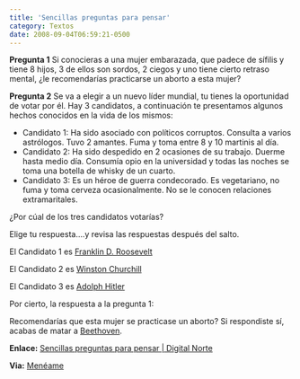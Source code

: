 ```yaml
---
title: 'Sencillas preguntas para pensar'
category: Textos
date: 2008-09-04T06:59:21-0500
---
```


**Pregunta 1** Si conocieras a una mujer embarazada, que padece de sífilis y tiene 8 hijos, 3 de ellos son sordos, 2 ciegos y uno tiene cierto retraso mental, ¿le recomendarías practicarse un aborto a esta mujer?

**Pregunta 2** Se va a elegir a un nuevo líder mundial, tu tienes la oportunidad de votar por él. Hay 3 candidatos, a continuación te presentamos algunos hechos conocidos en la vida de los mismos:

-   Candidato 1: Ha sido asociado con políticos corruptos. Consulta a varios astrólogos. Tuvo 2 amantes. Fuma y toma entre 8 y 10 martinis al día.
-   Candidato 2: Ha sido despedido en 2 ocasiones de su trabajo. Duerme hasta medio día. Consumía opio en la universidad y todas las noches se toma una botella de whisky de un cuarto.
-   Candidato 3: Es un héroe de guerra condecorado. Es vegetariano, no fuma y toma cerveza ocasionalmente. No se le conocen relaciones extramaritales.

¿Por cúal de los tres candidatos votarías?

Elige tu respuesta....y revisa las respuestas después del salto.

El Candidato 1 es [Franklin D. Roosevelt](http://es.wikipedia.org/wiki/Franklin_Delano_Roosevelt)

El Candidato 2 es [Winston Churchill](http://es.wikipedia.org/wiki/Winston_Churchill)

El Candidato 3 es [Adolph Hitler](http://es.wikipedia.org/wiki/Adolf_Hitler)

Por cierto, la respuesta a la pregunta 1:

Recomendarías que esta mujer se practicase un aborto? Si respondiste sí, acabas de matar a [Beethoven](http://es.wikipedia.org/wiki/Ludwig_van_Beethoven).

**Enlace:** [Sencillas preguntas para pensar | Digital Norte](http://www.digitalnorte.com.ar/forum/la-pregunta-del-millon/8030-sencillas-preguntas-para-pensar.html)

**Via:** [Menéame](http://meneame.net/story/el-sueno-americano-3#comment-15)
